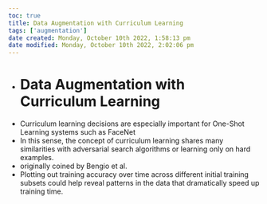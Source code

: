 ```yaml
---
toc: true
title: Data Augmentation with Curriculum Learning
tags: ['augmentation']
date created: Monday, October 10th 2022, 1:58:13 pm
date modified: Monday, October 10th 2022, 2:02:06 pm
---
```


- # Data Augmentation with Curriculum Learning
- Curriculum learning decisions are especially important for One-Shot Learning systems such as FaceNet
- In this sense, the concept of curriculum learning shares many similarities with adversarial search algorithms or learning only on hard examples.
- originally coined by Bengio et al.
- Plotting out training accuracy over time across different initial training subsets could help reveal patterns in the data that dramatically speed up training time.


